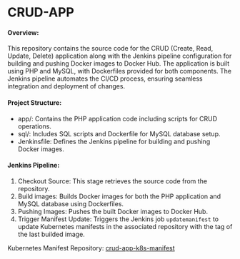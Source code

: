 # CRUD-APP

#### Overview:

This repository contains the source code for the CRUD (Create, Read, Update, Delete) application along with the Jenkins pipeline configuration for building and pushing Docker images to Docker Hub. The application is built using PHP and MySQL, with Dockerfiles provided for both components. The Jenkins pipeline automates the CI/CD process, ensuring seamless integration and deployment of changes.

#### Project Structure:

-   app/: Contains the PHP application code including scripts for CRUD operations.
-   sql/: Includes SQL scripts and Dockerfile for MySQL database setup.
-   Jenkinsfile: Defines the Jenkins pipeline for building and pushing Docker images.

#### Jenkins Pipeline:

1.  Checkout Source: This stage retrieves the source code from the repository.
2.  Build images: Builds Docker images for both the PHP application and MySQL database using Dockerfiles.
3.  Pushing Images: Pushes the built Docker images to Docker Hub.
4.  Trigger Manifest Update: Triggers the Jenkins job `updatemanifest` to update Kubernetes manifests in the associated repository with the tag of the last builded image.

Kubernetes Manifest Repository: [crud-app-k8s-manifest](https://github.com/aymenzarour/crud-app-k8s-manifest)
